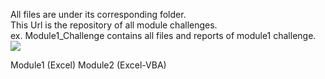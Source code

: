 All files are under its corresponding folder.
<br>
This Url is the repository of all module challenges.
<br>
ex. Module1_Challenge contains all files and reports of module1 challenge.
![](https://t3.ftcdn.net/jpg/03/17/02/66/360_F_317026621_gxBKhW9g1aUgU0kMO5q2ROmfzDmN6zvd.jpg)
<br>

Module1 (Excel)
Module2 (Excel-VBA)
